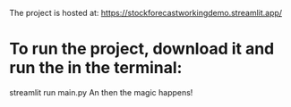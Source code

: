 The project is hosted at:   https://stockforecastworkingdemo.streamlit.app/

# To run the project, download it and run the in the terminal: 
streamlit run main.py
An then the magic happens!
